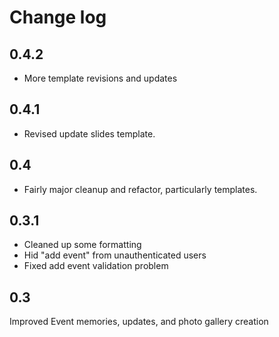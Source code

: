 # Change log

## 0.4.2
* More template revisions and updates

## 0.4.1
* Revised update slides template.

## 0.4 
* Fairly major cleanup and refactor, particularly templates.

## 0.3.1
* Cleaned up some formatting
* Hid "add event" from unauthenticated users
* Fixed add event validation problem

## 0.3
Improved Event memories, updates, and photo gallery creation